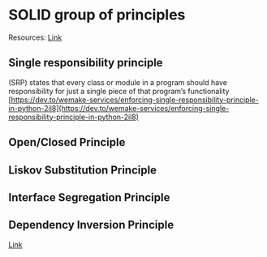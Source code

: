 # SOLID group of principles
Resources:
[Link](https://medium.com/@severinperez/writing-flexible-code-with-the-single-responsibility-principle-b71c4f3f883f)

## Single responsibility principle
(SRP) states that every class or module in a program should have responsibility for just a single piece of that program’s functionality
[https://dev.to/wemake-services/enforcing-single-responsibility-principle-in-python-2il8](https://dev.to/wemake-services/enforcing-single-responsibility-principle-in-python-2il8)


## Open/Closed Principle 

## Liskov Substitution Principle

## Interface Segregation Principle 

## Dependency Inversion Principle
[Link](https://medium.com/@mrfksiv/python-design-patterns-01-introduction-54e681aaf2d0)
<!--stackedit_data:
eyJoaXN0b3J5IjpbLTE3MjA2Njg5OTksLTExMjU0NDI4NCwtMT
EwMzgyMzI4NiwtODg4NTAyODgxLC05OTY1ODE4NDVdfQ==
-->